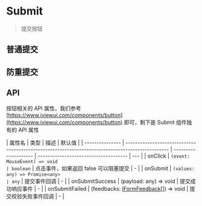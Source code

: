 # Submit

> 提交按钮

## 普通提交

<dumi-previewer demoPath="guide/submit/base" />

## 防重提交

<dumi-previewer demoPath="guide/submit/loading" />

## API

按钮相关的 API 属性，我们参考 [https://www.iviewui.com/components/button](https://www.iviewui.com/components/button) 即可，剩下是 Submit 组件独有的 API 属性

| 属性名          | 类型                                                                                             | 描述                 | 默认值                                |
| --------------- | ------------------------------------------------------------------------------------------------ | -------------------- | ------------------------------------- | --- |
| onClick         | `(event: MouseEvent) => void                                                                     | boolean`             | 点击事件，如果返回 false 可以阻塞提交 | -   |
| onSubmit        | `(values: any) => Promise<any>                                                                   | any`                 | 提交事件回调                          | -   |
| onSubmitSuccess | (payload: any) => void                                                                           | 提交成功响应事件     | -                                     |
| onSubmitFailed  | (feedbacks: [IFormFeedback](https://core.formilyjs.org/api/models/form#iformfeedback)[]) => void | 提交校验失败事件回调 | -                                     |

